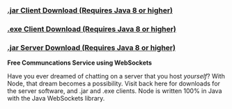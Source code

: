 
### [.jar Client Download (Requires Java 8 or higher)](example.com)
### [.exe Client Download (Requires Java 8 or higher)](example.com)
### [.jar Server Download (Requires Java 8 or higher)](example.com)


**Free Communcations Service using WebSockets**

Have you ever dreamed of chatting on a server that you host _yourself_? With Node, that dream becomes a possibility. Visit back here for downloads for the server software, and .jar and .exe clients. Node is written 100% in Java with the Java WebSockets library.
